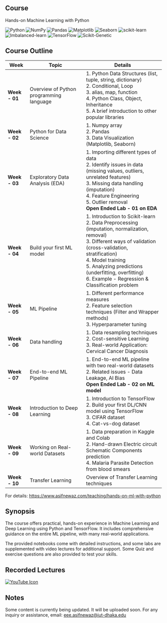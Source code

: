 
## Course

Hands-on Machine Learning with Python

![Python](https://img.shields.io/badge/Python-3.x-blue)
![NumPy](https://img.shields.io/pypi/v/numpy?label=NumPy&color=yellow)
![Pandas](https://img.shields.io/pypi/v/pandas?label=Pandas&color=brightgreen)
![Matplotlib](https://img.shields.io/pypi/v/matplotlib?label=Matplotlib&color=blueviolet)
![Seaborn](https://img.shields.io/pypi/v/seaborn?label=Seaborn&color=9cf)
![scikit-learn](https://img.shields.io/pypi/v/scikit-learn?label=scikit-learn&color=blue)
![Imbalanced-learn](https://img.shields.io/pypi/v/imblearn?label=Imbalanced-learn&color=orange)
![TensorFlow](https://img.shields.io/pypi/v/tensorflow?label=TensorFlow&color=orange)
![Scikit-Genetic](https://img.shields.io/pypi/v/sklearn-genetic?label=Scikit-Genetic&color=purple)

## Course Outline

| **Week**        | **Topic**                                       | **Details**                                                                                                                                                                                                                           |
|-----------------|-------------------------------------------------|---------------------------------------------------------------------------------------------------------------------------------------------------------------------------------------------------------------------------------------|
| **Week - 01**   | Overview of Python programming language         | 1. Python Data Structures (list, tuple, string, dictionary) <br> 2. Conditional, Loop <br> 3. alias, map, function <br> 4. Python Class, Object, Inheritance <br> 5. A brief introduction to other popular libraries                                                                            |
| **Week - 02**   | Python for Data Science                         | 1. Numpy array <br> 2. Pandas <br> 3. Data Visualization (Matplotlib, Seaborn)                                                                                                                                                                 |
| **Week - 03**   | Exploratory Data Analysis (EDA)                 | 1. Importing different types of data <br> 2. Identify issues in data (missing values, outliers, unrelated features) <br> 3. Missing data handling (imputation) <br> 4. Feature Engineering <br> 5. Outlier removal <br> **Open Ended Lab - 01 on EDA** |
| **Week - 04**   | Build your first ML model                       | 1. Introduction to Scikit-learn <br> 2. Data Preprocessing (imputation, normalization, removal) <br> 3. Different ways of validation (cross-validation, stratification) <br> 4. Model training <br> 5. Analyzing predictions (underfitting, overfitting)  <br> 6. Example - Regression & Classification problem        |
| **Week - 05**   | ML Pipeline                                     | 1. Different performance measures <br> 2. Feature selection techniques (Filter and Wrapper methods) <br> 3. Hyperparameter tuning                                                                                                               |
| **Week - 06**   | Data handling                        | 1. Data resampling techniques <br> 2. Cost-sensitive Learning <br> 3. Real-world Application: Cervical Cancer Diagnosis                                                                                                                         |
| **Week - 07**   | End-to-end ML Pipeline                          | 1. End-to-end ML pipeline with two real-world datasets <br> 2. Related issues - Data Leakage, AI Bias <br> **Open Ended Lab - 02 on ML model**                                                                                                                                           |
| **Week - 08**   | Introduction to Deep Learning                   | 1. Introduction to TensorFlow <br> 2. Build your first DL/CNN model using TensorFlow <br> 3. CIFAR dataset <br> 4. Cat-vs-dog dataset                                                                                                              |
| **Week - 09**   | Working on Real-world Datasets                              | 1. Data preparation in Kaggle and Colab <br> 2. Hand-drawn Electric circuit Schematic Components prediction <br> 4. Malaria Parasite Detection from blood smears                                                                                                                                       |
| **Week - 10**   | Transfer Learning                               | Overview of Transfer Learning techniques                                                                                                                                                                                               |


For details: https://www.asifnewaz.com/teaching/hands-on-ml-with-python



## Synopsis

The course offers practical, hands-on experience in Machine Learning and Deep Learning using Python and TensorFlow. It includes comprehensive guidance on the entire ML pipeline, with many real-world applications. 

The provided notebooks come with detailed instructions, and some labs are supplemented with video lectures for additional support. Some Quiz and exercise questions are also provided to test your skills.

## Recorded Lectures

[![YouTube Icon](https://img.shields.io/badge/YouTube-Playlist-red?logo=youtube)](https://www.youtube.com/playlist?list=PLLUzBeNIe07HYeJTU0JOno5_3Bt4qj0Zo)

## Notes

Some content is currently being updated. It will be uploaded soon.
For any inquiry or assistance, email: eee.asifnewaz@iut-dhaka.edu

